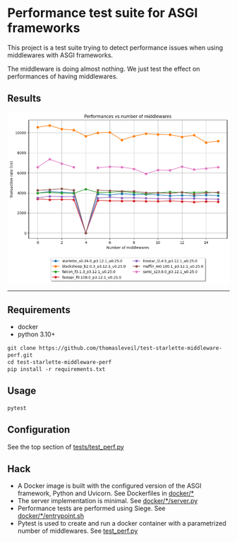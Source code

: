 # Performance test suite for ASGI frameworks

This project is a test suite trying to detect performance issues when using middlewares with 
ASGI frameworks.

The middleware is doing almost nothing. We just test the effect on performances of having middlewares.

## Results


![](report/summary.png)

---- 

## Requirements

- docker
- python 3.10+

```shell
git clone https://github.com/thomasleveil/test-starlette-middleware-perf.git
cd test-starlette-middleware-perf
pip install -r requirements.txt
```

## Usage

```shell
pytest
```


## Configuration

See the top section of [tests/test_perf.py](tests/test_perf.py)

## Hack

- A Docker image is built with the configured version of the ASGI framework, Python and Uvicorn.
  See Dockerfiles in [docker/*](docker/)
- The server implementation is minimal. See [docker/*/server.py](docker/)
- Performance tests are performed using Siege. See [docker/*/entrypoint.sh](docker/)
- Pytest is used to create and run a docker container with a parametrized number of middlewares.
  See [test_perf.py](tests/test_perf.py)

